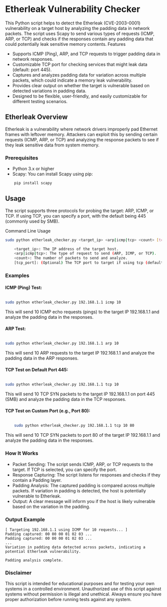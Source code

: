 # Etherleak Vulnerability Checker

This Python script helps to detect the Etherleak (CVE-2003-0001) vulnerability on a target host by analyzing the padding data in network packets. The script uses Scapy to send various types of requests (ICMP, ARP, or TCP) and checks if the responses contain any padding data that could potentially leak sensitive memory contents.
Features

- Supports ICMP (Ping), ARP, and TCP requests to trigger padding data in network responses.
- Customizable TCP port for checking services that might leak data (default: port 445).
- Captures and analyzes padding data for variation across multiple packets, which could indicate a memory leak vulnerability.
- Provides clear output on whether the target is vulnerable based on detected variations in padding data.
- Designed to be flexible, user-friendly, and easily customizable for different testing scenarios.

## Etherleak Overview

Etherleak is a vulnerability where network drivers improperly pad Ethernet frames with leftover memory. Attackers can exploit this by sending certain requests (ICMP, ARP, or TCP) and analyzing the response packets to see if they leak sensitive data from system memory.
### Prerequisites
- Python 3.x or higher
- Scapy: You can install Scapy using pip:
```bash
    pip install scapy
```

## Usage

The script supports three protocols for probing the target: ARP, ICMP, or TCP. 
If using TCP, you can specify a port, with the default being 445 (commonly used by SMB).

Command Line Usage
```bash
sudo python etherleak_checker.py <target_ip> <arp|icmp|tcp> <count> [tcp_port]

    <target_ip>: The IP address of the target host.
    <arp|icmp|tcp>: The type of request to send (ARP, ICMP, or TCP).
    <count>: The number of packets to send and analyze.
    [tcp_port]: (Optional) The TCP port to target if using tcp (default: 445).
```

### Examples

#### ICMP (Ping) Test:

```bash

sudo python etherleak_checker.py 192.168.1.1 icmp 10
```
This will send 10 ICMP echo requests (pings) to the target IP 192.168.1.1 and analyze the padding data in the responses.

#### ARP Test:

```bash

sudo python etherleak_checker.py 192.168.1.1 arp 10
```
This will send 10 ARP requests to the target IP 192.168.1.1 and analyze the padding data in the ARP responses.

#### TCP Test on Default Port 445:

```bash

sudo python etherleak_checker.py 192.168.1.1 tcp 10
```
This will send 10 TCP SYN packets to the target IP 192.168.1.1 on port 445 (SMB) and analyze the padding data in the TCP responses.

#### TCP Test on Custom Port (e.g., Port 80):

```bash

    sudo python etherleak_checker.py 192.168.1.1 tcp 10 80
```
This will send 10 TCP SYN packets to port 80 of the target IP 192.168.1.1 and analyze the padding data in the responses.

### How It Works

- Packet Sending: The script sends ICMP, ARP, or TCP requests to the target. If TCP is selected, you can specify the port.
- Response Capturing: The script listens for responses and checks if they contain a Padding layer.
- Padding Analysis: The captured padding is compared across multiple packets. If variation in padding is detected, the host is potentially vulnerable to Etherleak.
- Output: A clear message will inform you if the host is likely vulnerable based on the variation in the padding.

### Output Example
```
[ Targeting 192.168.1.1 using ICMP for 10 requests... ]
Padding captured: 00 00 00 01 02 03 ...
Padding captured: 00 00 00 01 02 03 ...
...
Variation in padding data detected across packets, indicating a potential Etherleak vulnerability.

Padding analysis complete.
```

### Disclaimer
This script is intended for educational purposes and for testing your own systems in a controlled environment. Unauthorized use of this script against systems without permission is illegal and unethical. Always ensure you have proper authorization before running tests against any system.
